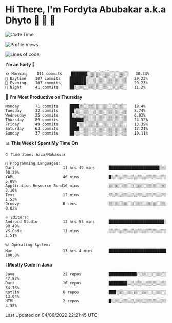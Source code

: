 # Hi There, I'm Fordyta Abubakar a.k.a Dhyto 👋 👋 👋  

<!--
**DhytoDev/dhytodev** is a ✨ _special_ ✨ repository because its `README.md` (this file) appears on your GitHub profile.

Here are some ideas to get you started:

- 🔭 I’m currently working on ...
- 🌱 I’m currently learning ...
- 👯 I’m looking to collaborate on ...
- 🤔 I’m looking for help with ...
- 💬 Ask me about ...
- 📫 How to reach me: ...
- 😄 Pronouns: ...
- ⚡ Fun fact: ...
-->

<!--START_SECTION:waka-->
![Code Time](http://img.shields.io/badge/Code%20Time-0%20secs-blue)

![Profile Views](http://img.shields.io/badge/Profile%20Views-9-blue)

![Lines of code](https://img.shields.io/badge/From%20Hello%20World%20I%27ve%20Written-134%20Thousand%20lines%20of%20code-blue)

**I'm an Early 🐤** 

```text
🌞 Morning    111 commits    ███████░░░░░░░░░░░░░░░░░░   30.33% 
🌆 Daytime    107 commits    ███████░░░░░░░░░░░░░░░░░░   29.23% 
🌃 Evening    107 commits    ███████░░░░░░░░░░░░░░░░░░   29.23% 
🌙 Night      41 commits     ██░░░░░░░░░░░░░░░░░░░░░░░   11.2%

```
📅 **I'm Most Productive on Thursday** 

```text
Monday       71 commits     ████░░░░░░░░░░░░░░░░░░░░░   19.4% 
Tuesday      32 commits     ██░░░░░░░░░░░░░░░░░░░░░░░   8.74% 
Wednesday    25 commits     █░░░░░░░░░░░░░░░░░░░░░░░░   6.83% 
Thursday     89 commits     ██████░░░░░░░░░░░░░░░░░░░   24.32% 
Friday       49 commits     ███░░░░░░░░░░░░░░░░░░░░░░   13.39% 
Saturday     63 commits     ████░░░░░░░░░░░░░░░░░░░░░   17.21% 
Sunday       37 commits     ██░░░░░░░░░░░░░░░░░░░░░░░   10.11%

```


📊 **This Week I Spent My Time On** 

```text
⌚︎ Time Zone: Asia/Makassar

💬 Programming Languages: 
Dart                     11 hrs 49 mins      ██████████████████████░░░   90.39% 
YAML                     46 mins             █░░░░░░░░░░░░░░░░░░░░░░░░   5.89% 
Application Resource Bund16 mins             ░░░░░░░░░░░░░░░░░░░░░░░░░   2.16% 
Text                     12 mins             ░░░░░░░░░░░░░░░░░░░░░░░░░   1.53% 
Groovy                   0 secs              ░░░░░░░░░░░░░░░░░░░░░░░░░   0.02%

🔥 Editors: 
Android Studio           12 hrs 53 mins      ████████████████████████░   98.49% 
VS Code                  11 mins             ░░░░░░░░░░░░░░░░░░░░░░░░░   1.51%

💻 Operating System: 
Mac                      13 hrs 4 mins       █████████████████████████   100.0%

```

**I Mostly Code in Java** 

```text
Java                     22 repos            ████████████░░░░░░░░░░░░░   47.83% 
Dart                     16 repos            ████████░░░░░░░░░░░░░░░░░   34.78% 
Kotlin                   6 repos             ███░░░░░░░░░░░░░░░░░░░░░░   13.04% 
HTML                     2 repos             █░░░░░░░░░░░░░░░░░░░░░░░░   4.35%

```



 Last Updated on 04/06/2022 22:21:45 UTC
<!--END_SECTION:waka-->
